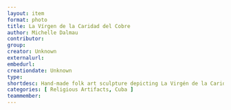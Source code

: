 ```yaml
---
layout: item
format: photo
title: La Vírgen de la Caridad del Cobre
author: Michelle Dalmau
contributor: 	
group: 
creator: Unknown
externalurl: 
embedurl: 
creationdate: Unknown
type: 
shortdesc: Hand-made folk art sculpture depicting La Virgén de la Caridad del Cobre, who is Cuba’s patron saint, in a shrine. The sculpture depicts the Virgin Mary in yellow, which is the color associated with this manifestation of Mary, at sea. Beneath her is a row boat made up if two indigenous brothers from Cuba and an enslaved African child: Rodrigo and Juan de Hoyos and Juan Moreno. The three individuals set out to sea for the purpose of gathering salt for food preservation. They encountered a violent storm. As they prayed for their safety, the skies cleared, the seas calmed and the found a sculpture depicting the Virgin Mary, completely dry despite floating in the sea. The town which adopted the sculpture by building a chapel, El Cobre, was a copper mining town. The base of the sculpture contains reflective specs reminiscent of copper. The top and bottom of the shrine is made of found wood.
categories: [ Religious Artifacts, Cuba ]
teammember: 
---
```

